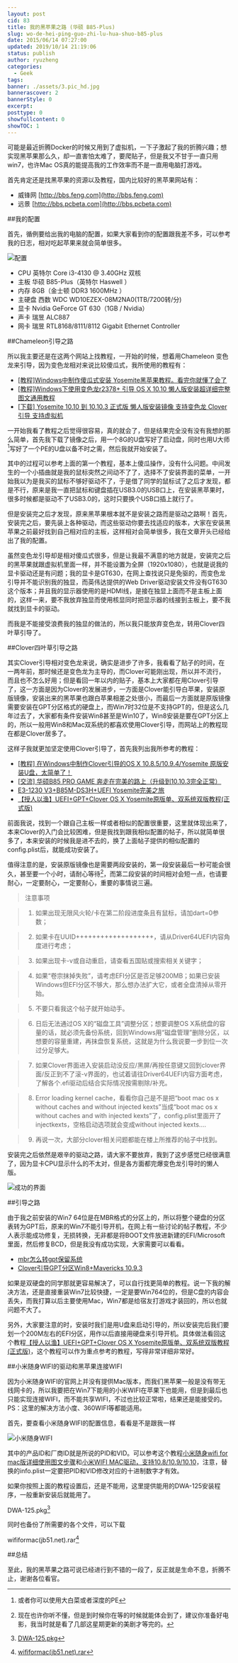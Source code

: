 ```yaml
---
layout: post
cid: 83
title: 我的黑苹果之路 (华硕 B85-Plus)
slug: wo-de-hei-ping-guo-zhi-lu-hua-shuo-b85-plus
date: 2015/06/14 07:27:00
updated: 2019/10/14 21:19:06
status: publish
author: ryuzheng
categories: 
  - Geek
tags: 
banner: ./assets/3.pic_hd.jpg
bannerascover: 2
bannerStyle: 0
excerpt: 
posttype: 0
showfullcontent: 0
showTOC: 1
---
```



可能是最近折腾Docker的时候又用到了虚拟机，一下子激起了我的折腾兴趣；想实现黑苹果那么久，却一直害怕太难了，要爬贴子，但是我又不甘于一直只用win7，也许Mac OS真的能提高我的工作效率而不是一直用电脑打游戏。

首先肯定还是找黑苹果的资源以及教程，国内比较好的黑苹果网站有：

 - 威锋网 [http://bbs.feng.com](http://bbs.feng.com)
 - 远景 [http://bbs.pcbeta.com](http://bbs.pcbeta.com)

##我的配置

首先，循例要给出我的电脑的配置，如果大家看到你的配置跟我差不多，可以参考我的日志，相对吃起苹果来就会简单很多。

![配置](./assets/2.pic.jpg)

 - CPU 英特尔 Core i3-4130 @ 3.40GHz 双核
 - 主板 华硕 B85-Plus（英特尔 Haswell ）
 - 内存 8GB（金士顿 DDR3 1600MHz ）
 - 主硬盘 西数 WDC WD10EZEX-08M2NA0(1TB/7200转/分)
 - 显卡 Nvidia GeForce GT 630（1GB / Nvidia）
 - 声卡 瑞昱 ALC887 
 - 网卡 瑞昱 RTL8168/8111/8112 Gigabit Ethernet Controller
 
##Chameleon引导之路

所以我主要还是在这两个网站上找教程，一开始的时候，想着用Chameleon 变色龙来引导，因为变色龙相对来说比较傻瓜式，我所使用的教程有：

 - [[教程]Windows中制作傻瓜式安装 Yosemite黑苹果教程。看完你就懂了会了](http://bbs.pcbeta.com/forum.php?mod=viewthread&tid=1592675)
 - [[教程]Windows下使用变色龙r2378+ 引导 OS X 10.10 懒人版安装超详细完整图文通用教程](http://bbs.pcbeta.com/forum.php?mod=viewthread&tid=1518901)
 - [[下载] Yosemite 10.10 到 10.10.3 正式版 懒人版安装镜像 支持变色龙 Clover引导 支持虚拟机](http://bbs.pcbeta.com/forum.php?mod=viewthread&tid=1550906)
 
一开始我看了教程之后觉得很容易，真的就会了，但是结果完全没有没有我想的那么简单，首先我下载了镜像之后，用一个8G的U盘写好了启动盘，同时也用U大师[^1]写好了一个PE的U盘以备不时之需，然后我就开始安装了。

其中的过程可以参考上面的第一个教程，基本上傻瓜操作，没有什么问题。中间发生的一个小插曲就是我的鼠标突然之间动不了了，选择不了安装界面的菜单，一开始我以为是我买的鼠标不够好驱动不了，于是借了同学的鼠标试了之后才发现，都是不行，原来是我一直把鼠标和键盘插在USB3.0的USB口上，在安装黑苹果时，很多时候都是驱动不了USB3.0的，这时只要换个USB口插上就行了。

但是安装完之后才发现，原来黑苹果根本就不是安装之路而是驱动之路啊！首先，安装完之后，要先装上各种驱动，而这些驱动你要去找适应的版本，大家在安装黑苹果之前最好找到自己相对应的主板，这样相对会简单很多，我在文章开头已经给出了我的配置。

虽然变色龙引导却是相对傻瓜式很多，但是让我最不满意的地方就是，安装完之后的黑苹果就跟虚拟机里面一样，并不能设置为全屏（1920x1080），也就是说我的显卡驱动还是有问题；我的显卡是GT630，在网上查找说只是免驱的，而变色龙引导并不能识别我的独显，而英伟达提供的Web Driver驱动安装文件没有GT630这个版本；并且我的显示器使用的是HDMI线，是接在独显上面而不是主板上面的，这样一来，要不我放弃独显而使用核显同时把显示器的线接到主板上，要不我就找到显卡的驱动。

而我是不能接受浪费我的独显的做法的，所以我只能放弃变色龙，转用Clover四叶草引导了。

##Clover四叶草引导之路

其实Clover引导相对变色龙来说，确实是进步了许多，我看看了贴子的时间，在一两年前，那时候还是变色龙为主导的，而Clover可能刚出现，所以并不流行，而且也不怎么好用；但是看回一年以内的贴子，基本上大家都在用Clover引导了，这一方面是因为Clover的发展进步，一方面是Clover能引导白苹果，安装原版镜像，安装出来的黑苹果也跟白苹果相差之处很小，而最后一方面就是原版镜像需要安装在GPT分区格式的硬盘上，而Win7时32位是不支持GPT的，但是这么几年过去了，大家都有条件安装Win8甚至是Win10了，Win8安装是要在GPT分区上的，所以一般用Win8和Mac双系统的都喜欢使用Clover引导，而网站上的教程现在都是Clover居多了。

这样子我就更加坚定使用Clover引导了，首先我列出我所参考的教程：

 - [[教程] 在Windows中制作Clover引导的OS X 10.8.5/10.9.4/Yosemite 原版安装U盘，太简单了！](http://bbs.pcbeta.com/forum.php?mod=viewthread&tid=1554404)
 - [[交流] 华硕B85 PRO GAME 奔走在完美的路上（升级到10.10.3完全正常）](http://bbs.pcbeta.com/forum.php?mod=viewthread&tid=1589655)
 - [E3-1230 V3+B85M-DS3H+UEFI  Yosemite完美之旅](http://bbs.pcbeta.com/forum.php?mod=viewthread&tid=1579577)
 - [【授人以渔】UEFI+GPT+Clover OS X Yosemite原版单、双系统双版教程(正式版)](http://bbs.pcbeta.com/forum.php?mod=viewthread&tid=1542110)
 
前面我说，找到一个跟自己主板一样或者相似的配置很重要，这里就体现出来了，本来Clover的入门会比较困难，但是我找到跟我相似配置的帖子，所以就简单很多了，本来安装的时候我是进不去的，换了上面帖子提供的相似配置的config.plist后，就能成功安装了。

值得注意的是，安装原版镜像也是需要两段安装的，第一段安装最后一秒可能会很久，甚至要一个小时，请耐心等待[^2]，而第二段安装的时间相对会短一点，也请要耐心，一定要耐心，一定要耐心，重要的事情说三遍。

>注意事项

>    1. 如果出现无限风火轮/卡在第二阶段进度条且有鼠标，请加dart=0参数；

>    2. 如果卡在UUID+++++++++++++++++++，请从Driver64UEFI内容角度进行考虑；

>    3. 如果出现卡-v或自动重启，请查看五国贴或搜索相关关键字；

>    4. 如果“卷宗抹掉失败”，请考虑EFI分区是否足够200MB；如果已安装Windows但EFI分区不够大，那么想办法扩大它，或者全盘清掉从零开始。

>    5. 不要只看我这个帖子就开始动手。

>    6. 日后无法通过OS X的“磁盘工具”调整分区；想要调整OS X系统盘的容量的话，就必须先备份系统，回到Windows用“磁盘管理”删除分区，以想要的容量重建，再抹盘恢复系统，这就是为什么我说要一步到位一次过分足够大。

>    7. 如果Clover界面进入安装启动没反应/黑屏/再按任意键又回到clover界面/反正到不了滚-v界面的，也试着请往Driver64UEFI内容方面考虑，了解各个.efi驱动后结合实际情况按需剔除/补充。

>    8. Error loading kernel cache，看看你自己是不是把“boot mac os x without caches and without injected kexts”当成“boot mac os x without caches and with injected kexts”了，config.plist里面开了injectkexts，空格启动选项就会变成without injected kexts....

>    9. 再说一次，大部分clover相关问题都能在楼上所推荐的帖子中找到。
    
安装完之后依然是艰辛的驱动之路，请大家不要放弃，我到了这步感觉已经很满意了，因为显卡CPU显示什么的不太对，但是各方面都完爆变色龙引导时的懒人版。

![成功的界面](./assets/3.pic_hd.jpg)

##引导之路

由于我之前安装的Win7 64位是在MBR格式的分区上的，所以将整个硬盘的分区表转为GPT后，原来的Win7不能引导开机，在网上有一些讨论的帖子教程，不少人表示能成功修复，无损转换，无非都是将BOOT文件放进新建的EFI/Microsoft里面，然后修复BCD，但是我没有成功实现，大家需要可以看看。

 - [mbr怎么转gpt保留系统](http://bbs.pcbeta.com/forum.php?mod=viewthread&tid=1520131)
 - [Clover引导GPT分区Win8+Mavericks 10.9.3](http://bbs.pcbeta.com/forum.php?mod=viewthread&tid=1514707)

如果是双硬盘的同学那就更容易解决了，可以自行找更简单的教程。说一下我的解决方法，还是直接重装Win7比较快捷，一定是要Win764位的，但是C盘的内容会丢失，而我打算以后主要使用Mac，Win7都是给宿友打游戏才装回的，所以也就问题不大了。

另外，大家要注意的时，安装时我们是用U盘来启动引导的，所以安装完后我们要划一个200M左右的EFI分区，用作以后直接用硬盘来引导开机。具体做法看回这个教程[【授人以渔】UEFI+GPT+Clover OS X Yosemite原版单、双系统双版教程(正式版)](http://bbs.pcbeta.com/forum.php?mod=viewthread&tid=1542110)，这个教程可以作为重点参考的教程，写得非常详细非常好。

##小米随身WIFI的驱动和黑苹果连接WIFI

因为小米随身WIFI的官网上并没有提供Mac版本，而我们黑苹果一般是没有带无线网卡的，所以我要把在Win7下能用的小米WIFI在苹果下也能用，但是到最后也只能实现连接WIFI，而不能共享WIFI，不过也比较正常啦，结果还是能接受的。PS：这里的解决方法小度、360WIFI等都能适用。

首先，要查看小米随身WIFI的配置信息，看看是不是跟我一样

![小米随身WIFI](./assets/4.pic.jpg)

其中的产品ID和厂商ID就是所说的PID和VID。可以参考这个教程[小米随身wifi for mac版详细使用图文步骤](http://www.jb51.net/softjc/180602.html)和[小米WIFI MAC驱动，支持10.8/10.9/10.10](http://bbs.pcbeta.com/forum.php?mod=viewthread&tid=1529169)，注意，替换的info.plist一定要把PID和VID修改对应的十进制数字才有效。

如果你按照上面的教程设置后，还是不能用，这里提供能用的DWA-125安装程序，一般重新安装后就能用了。

DWA-125.pkg[^3]

同时也备份了所需要的各个文件，可以下载

wififormac(jb51.net).rar[^4]

##总结

至此，我的黑苹果之路可说已经进行到不错的一段了，反正就是生命不息，折腾不止，谢谢各位看官。

[^1]: 或者你可以使用大白菜或者深度的PE
[^2]: 现在也许你听不懂，但是到时候你在等的时候就能体会到了，建议你准备好电影，我当时就是看了几部这星期更新的美剧才等完的。
[^3]: [DWA-125.pkg](./assets/DWA-125-2.pkg.zip)
[^4]: [wififormac(jb51.net).rar](./assets/wififormac(jb51.net).zip)